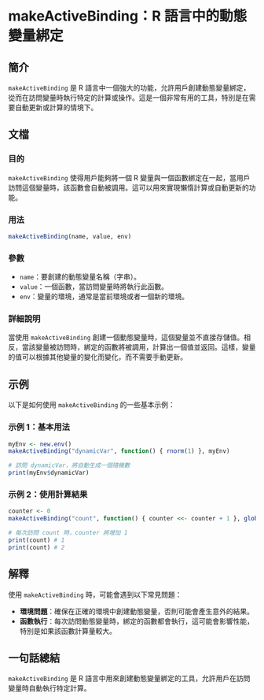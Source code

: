 <!--
Meta Description: # makeActiveBinding：R 語言中的動態變量綁定 ## 簡介 `makeActiveBinding` 是 R 語言中一個強大的功能，允許用戶創建動態變量綁定，從而在訪問變量時執行特定的計算或操作。這是一個非常有用的工具，特別是在需要自動更新或計算的情境下。 ## 文檔 ### 目的 ...
Meta Keywords: makeactivebinding, counter, count, env, myenv
-->

# makeActiveBinding：R 語言中的動態變量綁定

## 簡介
`makeActiveBinding` 是 R 語言中一個強大的功能，允許用戶創建動態變量綁定，從而在訪問變量時執行特定的計算或操作。這是一個非常有用的工具，特別是在需要自動更新或計算的情境下。

## 文檔
### 目的
`makeActiveBinding` 使得用戶能夠將一個 R 變量與一個函數綁定在一起，當用戶訪問這個變量時，該函數會自動被調用。這可以用來實現懶惰計算或自動更新的功能。

### 用法
```R
makeActiveBinding(name, value, env)
```

### 參數
- `name`：要創建的動態變量名稱（字串）。
- `value`：一個函數，當訪問變量時將執行此函數。
- `env`：變量的環境，通常是當前環境或者一個新的環境。

### 詳細說明
當使用 `makeActiveBinding` 創建一個動態變量時，這個變量並不直接存儲值。相反，當該變量被訪問時，綁定的函數將被調用，計算出一個值並返回。這樣，變量的值可以根據其他變量的變化而變化，而不需要手動更新。

## 示例
以下是如何使用 `makeActiveBinding` 的一些基本示例：

### 示例 1：基本用法
```R
myEnv <- new.env()
makeActiveBinding("dynamicVar", function() { rnorm(1) }, myEnv)

# 訪問 dynamicVar，將自動生成一個隨機數
print(myEnv$dynamicVar)
```

### 示例 2：使用計算結果
```R
counter <- 0
makeActiveBinding("count", function() { counter <<- counter + 1 }, globalenv())

# 每次訪問 count 時，counter 將增加 1
print(count) # 1
print(count) # 2
```

## 解釋
使用 `makeActiveBinding` 時，可能會遇到以下常見問題：
- **環境問題**：確保在正確的環境中創建動態變量，否則可能會產生意外的結果。
- **函數執行**：每次訪問動態變量時，綁定的函數都會執行，這可能會影響性能，特別是如果該函數計算量較大。

## 一句話總結
`makeActiveBinding` 是 R 語言中用來創建動態變量綁定的工具，允許用戶在訪問變量時自動執行特定計算。